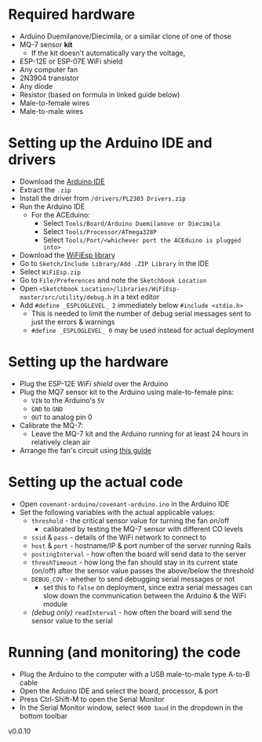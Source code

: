 # Required hardware
- Arduino Duemilanove/Diecimila, or a similar clone of one of those
- MQ-7 sensor **kit**
  - If the kit doesn't automatically vary the voltage, 
- ESP-12E or ESP-07E WiFi shield
- Any computer fan
- 2N3904 transistor
- Any diode
- Resistor (based on formula in linked guide below)
- Male-to-female wires
- Male-to-male wires


# Setting up the Arduino IDE and drivers
- Download the [Arduino IDE](https://github.com/e-Gizmo/Arduino-1.8.5-IDE-Windows/archive/master.zip)
- Extract the `.zip`
- Install the driver from `/drivers/PL2303 Drivers.zip`
- Run the Arduino IDE
  - For the ACEduino:
     - Select `Tools/Board/Arduino Duemilanove or Diecimila`
     - Select `Tools/Processor/ATmega328P`
     - Select `Tools/Port/<whichever port the ACEduino is plugged into>`
- Download the [WiFiEsp library](https://github.com/bportaluri/WiFiEsp/archive/master.zip)
- Go to `Sketch/Include Library/Add .ZIP Library` in the IDE
- Select `WiFiEsp.zip`
- Go to `File/Preferences` and note the `Sketchbook Location`
- Open `<Sketchbook Location>/libraries/WiFiEsp-master/src/utility/debug.h` in a text editor
- Add `#define _ESPLOGLEVEL_ 2` immediately below `#include <stdio.h>`
  - This is needed to limit the number of debug serial messages sent to just the errors & warnings
  - `#define _ESPLOGLEVEL_ 0` may be used instead for actual deployment

# Setting up the hardware
- Plug the ESP-12E *WiFi shield* over the Arduino
- Plug the MQ7 sensor kit to the Arduino using male-to-female pins:
  - `VIN` to the Arduino's `5V`
  - `GND` to `GND`
  - `OUT` to analog pin 0
- Calibrate the MQ-7:
  - Leave the MQ-7 kit and the Arduino running for at least 24 hours in relatively clean air
- Arrange the fan's circuit using [this guide](https://electronics.stackexchange.com/questions/137753/arduino-transistor-to-switch-pc-fan-on-off)

# Setting up the actual code
- Open `covenant-arduino/covenant-arduino.ino` in the Arduino IDE
- Set the following variables with the actual applicable values:
    - `threshold` - the critical sensor value for turning the fan on/off
       - calibrated by testing the MQ-7 sensor with different CO levels
    - `ssid` & `pass` - details of the WiFi network to connect to
    - `host` & `port` - hostname/IP & port number of the server running Rails
    - `postingInterval` - how often the board will send data to the server
    - `threshTimeout` - how long the fan should stay in its current state (on/off) after the sensor value passes the above/below the threshold
	- `DEBUG_COV` - whether to send debugging serial messages or not
		- set this to `false` on deployment, since extra serial messages can slow down the communication
between the Arduino & the WiFi module 
    - *(debug only)* `readInterval` - how often the board will send the sensor value to the serial

# Running (and monitoring) the code
- Plug the Arduino to the computer with a USB male-to-male type A-to-B cable
- Open the Arduino IDE and select the board, processor, & port
- Press Ctrl-Shift-M to open the Serial Monitor
- In the Serial Monitor window, select `9600 baud` in the dropdown in the bottom toolbar

v0.0.10

